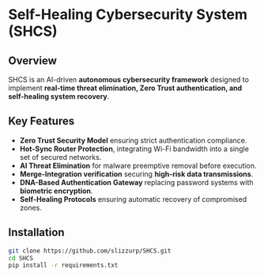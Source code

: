 # Self-Healing Cybersecurity System (SHCS)

## Overview
SHCS is an AI-driven **autonomous cybersecurity framework** designed to implement **real-time threat elimination, Zero Trust authentication, and self-healing system recovery**.

## Key Features
- **Zero Trust Security Model** ensuring strict authentication compliance.
- **Hot-Sync Router Protection**, integrating Wi-Fi bandwidth into a single set of secured networks.
- **AI Threat Elimination** for malware preemptive removal before execution.
- **Merge-Integration verification** securing **high-risk data transmissions**.
- **DNA-Based Authentication Gateway** replacing password systems with **biometric encryption**.
- **Self-Healing Protocols** ensuring automatic recovery of compromised zones.

## Installation
```bash
git clone https://github.com/slizzurp/SHCS.git
cd SHCS
pip install -r requirements.txt
